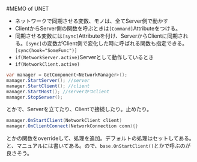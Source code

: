 #MEMO of UNET
- ネットワークで同期させる変数、モノは、全てServer側で動かす
- ClientからServer側の関数を呼ぶときは`[Command]`Attributeをつける。
- 同期させる変数には`[sync]`Attributeを付け、ServerからClientに同期される。`[sync]`の変数がClient側で変化した時に呼ばれる関数も指定できる。`[sync(hook="SomeFunc")]`
- `if(NetworkServer.active)`Serverとして動作しているとき
- `if(NetworkClient.active)`



```csharp
var manager = GetComponent<NetworkManager>();
manager.StartServer(); //server
manager.StartClient(); //client
manager.StartHost(); //serverかつclient
manager.StopServer();
```
とかで、Serverを立てたり、Clientで接続したり。止めたり。

```csharp
manager.OnStartClient(NetworkClient client)
manager.OnClientConnect(NetworkConnection conn){}

```
とかの関数をoverrideして、処理を追加。デフォルトの処理はセットしてある。と、マニュアルには書いてある。ので、`base.OnStartClient()`とかで呼ぶのが良さそう。


